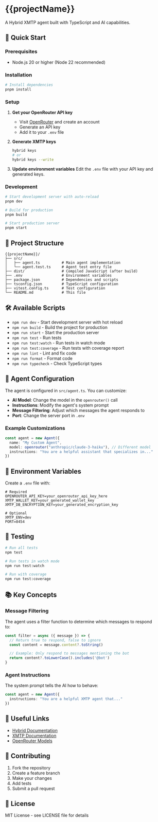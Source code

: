 # {{projectName}}

A Hybrid XMTP agent built with TypeScript and AI capabilities.

## 🚀 Quick Start

### Prerequisites

- Node.js 20 or higher (Node 22 recommended)

### Installation

```bash
# Install dependencies
pnpm install
```

### Setup

1. **Get your OpenRouter API key**
   - Visit [OpenRouter](https://openrouter.ai/keys) and create an account
   - Generate an API key
   - Add it to your `.env` file

2. **Generate XMTP keys**
   ```bash
   hybrid keys
   # or
   hybrid keys --write
   ```

3. **Update environment variables**
   Edit the `.env` file with your API key and generated keys.

### Development

```bash
# Start development server with auto-reload
pnpm dev

# Build for production
pnpm build

# Start production server
pnpm start
```

## 📁 Project Structure

```
{{projectName}}/
├── src/
│   ├── agent.ts          # Main agent implementation
│   └── agent.test.ts     # Agent test entry file
├── dist/                 # Compiled JavaScript (after build)
├── .env                  # Environment variables
├── package.json          # Dependencies and scripts
├── tsconfig.json         # TypeScript configuration
├── vitest.config.ts      # Test configuration
└── README.md             # This file
```

## 🛠️ Available Scripts

- `npm run dev` - Start development server with hot reload
- `npm run build` - Build the project for production
- `npm run start` - Start the production server
- `npm run test` - Run tests
- `npm run test:watch` - Run tests in watch mode
- `npm run test:coverage` - Run tests with coverage report
- `npm run lint` - Lint and fix code
- `npm run format` - Format code
- `npm run typecheck` - Check TypeScript types

## 🤖 Agent Configuration

The agent is configured in `src/agent.ts`. You can customize:

- **AI Model**: Change the model in the `openrouter()` call
- **Instructions**: Modify the agent's system prompt
- **Message Filtering**: Adjust which messages the agent responds to
- **Port**: Change the server port in `.env`

### Example Customizations

```typescript
const agent = new Agent({
  name: "My Custom Agent",
  model: openrouter("anthropic/claude-3-haiku"), // Different model
  instructions: "You are a helpful assistant that specializes in..."
})
```

## 🔧 Environment Variables

Create a `.env` file with:

```env
# Required
OPENROUTER_API_KEY=your_openrouter_api_key_here
XMTP_WALLET_KEY=your_generated_wallet_key
XMTP_DB_ENCRYPTION_KEY=your_generated_encryption_key

# Optional
XMTP_ENV=dev
PORT=8454
```

## 🧪 Testing

```bash
# Run all tests
npm test

# Run tests in watch mode
npm run test:watch

# Run with coverage
npm run test:coverage
```

## 📚 Key Concepts

### Message Filtering

The agent uses a filter function to determine which messages to respond to:

```typescript
const filter = async ({ message }) => {
  // Return true to respond, false to ignore
  const content = message.content?.toString()

  // Example: Only respond to messages mentioning the bot
  return content?.toLowerCase().includes('@bot')
}
```

### Agent Instructions

The system prompt tells the AI how to behave:

```typescript
const agent = new Agent({
  instructions: "You are a helpful XMTP agent that..."
})
```

## 🔗 Useful Links

- [Hybrid Documentation](https://hybrid.dev)
- [XMTP Documentation](https://docs.xmtp.org/)
- [OpenRouter Models](https://openrouter.ai/docs#models)

## 🤝 Contributing

1. Fork the repository
2. Create a feature branch
3. Make your changes
4. Add tests
5. Submit a pull request

## 📄 License

MIT License - see LICENSE file for details
